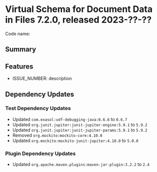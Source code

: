 # Virtual Schema for Document Data in Files 7.2.0, released 2023-??-??

Code name:

## Summary

## Features

* ISSUE_NUMBER: description

## Dependency Updates

### Test Dependency Updates

* Updated `com.exasol:udf-debugging-java:0.6.6` to `0.6.7`
* Updated `org.junit.jupiter:junit-jupiter-engine:5.9.1` to `5.9.2`
* Updated `org.junit.jupiter:junit-jupiter-params:5.9.1` to `5.9.2`
* Removed `org.mockito:mockito-core:4.10.0`
* Updated `org.mockito:mockito-junit-jupiter:4.10.0` to `5.0.0`

### Plugin Dependency Updates

* Updated `org.apache.maven.plugins:maven-jar-plugin:3.2.2` to `2.4`
